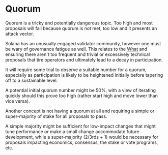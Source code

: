 # Quorum

Quorum is a tricky and potentially dangerous topic. Too high and most proposals will fail because quorum is not met, too low and it presents an attack vector.

Solana has an unusually engaged validator community, however one must be wary of governance fatigue as well. This relates to the [What](../exploration/what.md) and ensuring there aren't too frequent and trivial or excessively technical proposals that tire operators and ultimately lead to a decay in participation.

It will require some trial to observe a suitable number for a quorum, especially as participation is likely to be heightened initially before tapering off to a sustainable level.&#x20;

A potential initial quorum number might be 50%, with a view of iterating quickly should this prove too high (rather start high and move lower than vice versa).

Another concept is not having a quorum at all and requiring a simple or super-majority of stake for all proposals to pass.&#x20;

A simple majority might be sufficient for low-impact changes that might tune performance or make a small change accommodate future development, while a super-majority (2/3rds + 1) would be necessary for proposals impacting economics, consensus, the stake or vote programs, etc.
